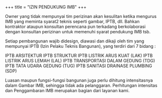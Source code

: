+++
title = "IZIN PENDUKUNG IMB"
+++


<!--more-->

Owner yang tidak mempunyai tim perizinan akan kesulitan ketika mengurus IMB yang meminta syarat2 teknis seperti gambar, IPTB, dll. Bahkan kontraktor ataupun konsultan perencana pun terkadang berkolaborasi dengan konsultan perizinan untuk memenuhi syarat pendukung IMB tsb.

 

Setiap pembangunan wajib didesign, diawasi dan dikaji oleh tim yang mempunyai IPTB (Izin Pelaku Teknis Bangunan), yang terdiri dari 7 bidang :

IPTB ARSITEKTUR
IPTB STRUKTUR
IPTB LISTRIK ARUS KUAT (LAK)
IPTB LISTRIK ARUS LEMAH (LAL)
IPTB TRANSPORTASI DALAM GEDUNG (TDG)
IPTB TATA UDARA GEDUNG (TUG)
IPTB SANITASI DRAINASE PLUMBING (SDP)
 

Luasan maupun fungsi-fungsi bangunan juga perlu dihitung intensitasnya dalam Gambar IMB, sehingga tidak ada pelanggaran. Perhitungan intensitas dan Penggambaran IMB merupakan bagian dari layanan kami.
